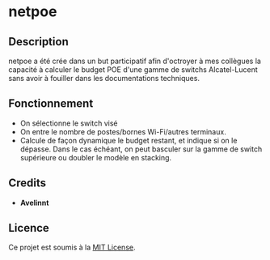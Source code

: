﻿# netpoe

## Description

netpoe a été crée dans un but participatif afin d'octroyer à mes collègues la capacité à calculer le budget POE d'une gamme de switchs Alcatel-Lucent sans avoir à fouiller dans les documentations techniques.

## Fonctionnement

- On sélectionne le switch visé
- On entre le nombre de postes/bornes Wi-Fi/autres terminaux.
- Calcule de façon dynamique le budget restant, et indique si on le dépasse. Dans le cas échéant, on peut basculer sur la gamme de switch supérieure ou doubler le modèle en stacking.

## Credits

- **Avelinnt**

## Licence

Ce projet est soumis à la [MIT License](https://opensource.org/licenses/MIT).

